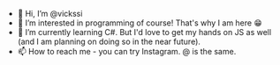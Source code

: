 - 👋 Hi, I’m @vickssi
- 👀 I’m interested in programming of course! That's why I am here 😁
- 🌱 I’m currently learning C#. But I'd love to get my hands on JS as well (and I am planning on doing so in the near future).
- 📫 How to reach me - you can try Instagram. @ is the same.

<!---
vickssi/vickssi is a ✨ special ✨ repository because its `README.md` (this file) appears on your GitHub profile.
You can click the Preview link to take a look at your changes.
--->
